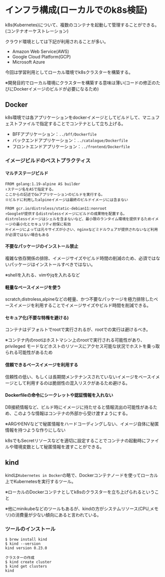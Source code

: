 # インフラ構成(ローカルでのk8s検証)

k8s(Kubernetes)について、複数のコンテナを起動して管理することができる。(コンテナオーケストレーション)

クラウド環境としては下記が利用されることが多い。

- Amazon Web Service(AWS)
- Google Cloud Platform(GCP)
- Microsoft Azure

今回は学習利用としてローカル環境でk8sクラスターを構築する。

※開発目的でローカル環境にクラスターを構築する意味は薄い(コードの修正のたびにDockerイメージのビルドが必要になるため)

## Docker

k8s環境では各アプリケーションをdockerイメージとしてビルドして、マニュフェストファイルで指定することでコンテナとして立ち上げる。

- BFFアプリケーション：`../bff/Dockerfile`
- バックエンドアプリケーション：`../catalogue/Dockerfile`
- フロントエンドアプリケーション：`../frontend/Dockerfile`

### イメージビルドのベストプラクティス

#### マルチステージビルド

```
FROM golang:1.19-alpine AS builder
↑ステージ名をASで指定する。
ここからの記述でGoアプリケーションのビルドを実行する。
※ビルドに利用したalpineイメージは最終のビルドイメージには含まない

FROM gcr.io/distroless/static-debian11:nonroot
↑Googleが提供するdistrolessイメージにビルドの成果物を配置する。
distrolessイメージはシェルを含まないなど、最小限のランタイム環境を提供するためイメージの最小化とセキュリティ担保に有効
※イメージによっては元々サイズが小さい、nginxなどミドルウェアが提供されないなど利用が必須ではない場合もある
```

#### 不要なパッケージのインストール禁止

複雑な依存関係の排除、イメージサイズやビルド時間の削減のため、必須ではないパッケージはインストールすべきではない。

※shellを入れる、vimやjqを入れるなど

#### 軽量なベースイメージを使う

scratch,distroless,alpineなどの軽量、かつ不要なパッケージを極力排除したベースイメージを利用することでイメージサイズやビルド時間を削減できる。

#### セキュア化(不要な特権を避ける)

コンテナはデフォルトでrootで実行されるが、rootでの実行は避けるべき。

※コンテナ内のrootはホストマシン上のrootで実行される可能性があり、privileged モードなどホストのリソースにアクセス可能な状況でホストを乗っ取られる可能性があるため

#### 信頼できるベースイメージを利用する

信頼性の低い、もしくは長期間メンテナンスされていないイメージをベースイメージとして利用するのは脆弱性の混入リスクがあるため避ける。

#### Dockerfileの命令にシークレットや認証情報を入れない

DB接続情報など、ビルド時にイメージに持たせると情報流出の可能性があるため、このような情報はコンテナの外部から受け渡すようにする。

※ARGやENVなどで秘匿情報をハードコーディングしない、イメージ自体に秘匿情報を持つような作りにしない

k8sでもSecretリソースなどを適切に設定することでコンテナの起動時にファイルや環境変数として秘匿情報を渡すことができる。

## kind

kindは`Kubernetes in Docker`の略で、Dockerコンテナノードを使ってローカル上でKubernetesを実行するツール。

※ローカルのDockerコンテナとしてk8sのクラスターを立ち上げられるということ

※他にminikubeなどのツールもあるが、kindの方がシステムリソース(CPU,メモリ)の消費量が少ない傾向にあると言われている。

### ツールのインストール

```
$ brew install kind
$ kind --version
kind version 0.23.0

クラスターの作成
$ kind create cluster
$ kind get clusters
kind
```
